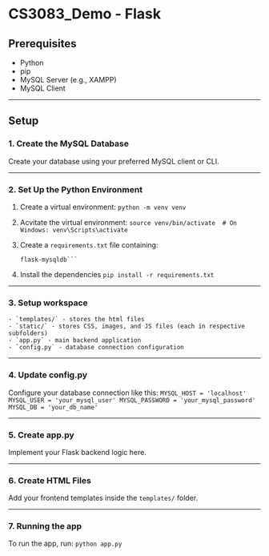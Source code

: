 # CS3083_Demo - Flask

## Prerequisites
- Python
- pip
- MySQL Server (e.g., XAMPP)
- MySQL Client

---

## Setup

### 1. Create the MySQL Database
Create your database using your preferred MySQL client or CLI.

---

### 2. Set Up the Python Environment

1. Create a virtual environment:
   ```python -m venv venv```

2. Acvitate the virtual environment:
   ```source venv/bin/activate  # On Windows: venv\Scripts\activate```

3. Create a `requirements.txt` file containing:
   ```flask
   flask-mysqldb```

4. Install the dependencies
   ```pip install -r requirements.txt```

---

### 3. Setup workspace
    - `templates/` - stores the html files
    - `static/` - stores CSS, images, and JS files (each in respective subfolders)
    - `app.py` - main backend application
    - `config.py` - database connection configuration

---

### 4. Update config.py
Configure your database connection like this:
    ```MYSQL_HOST = 'localhost'
        MYSQL_USER = 'your_mysql_user'
        MYSQL_PASSWORD = 'your_mysql_password'
        MYSQL_DB = 'your_db_name'```

---

### 5. Create app.py
Implement your Flask backend logic here.

---

### 6. Create HTML Files 
Add your frontend templates inside the `templates/` folder.

---

### 7. Running the app
To run the app, run: 
    ```python app.py```
